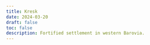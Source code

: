 ```yaml
---
title: Kresk
date: 2024-03-20
draft: false
toc: false
description: Fortified settlement in western Barovia.
---
```

